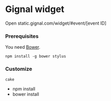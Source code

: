 # Gignal widget

Open static.gignal.com/widget/#event/[event ID]

### Prerequisites

You need [Bower](https://github.com/bower/bower).

	npm install -g bower stylus

### Customize

	cake

* npm install
* bower install
